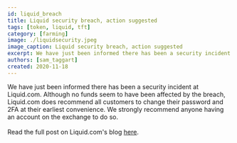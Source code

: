```yaml
---
id: liquid_breach
title: Liquid security breach, action suggested
tags: [token, liquid, tft]
category: [farming]
image: ./liquidsecurity.jpeg
image_caption: Liquid security breach, action suggested
excerpt: We have just been informed there has been a security incident at Liquid.com. Although no funds seem to have been affected by the breach, Liquid.com does recommend all customers to change their password and 2FA at their earliest convenience.
authors: [sam_taggart]
created: 2020-11-18
---
```


We have just been informed there has been a security incident at Liquid.com. Although no funds seem to have been affected by the breach, Liquid.com does recommend all customers to change their password and 2FA at their earliest convenience. We strongly recommend anyone having an account on the exchange to do so.
<br/>
<br/>
Read the full post on Liquid.com's blog [here](https://blog.liquid.com/security-incident-november-13-2020).
